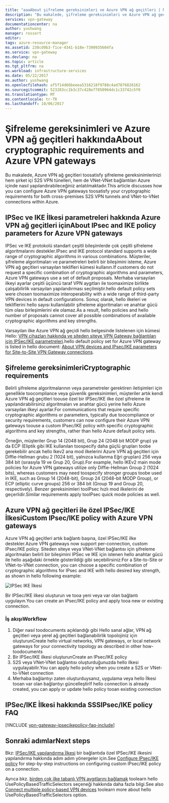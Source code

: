 ```yaml
---
title: "aaaAbout şifreleme gereksinimleri ve Azure VPN ağ geçitleri | Microsoft Docs"
description: "Bu makalede, şifreleme gereksinimleri ve Azure VPN ağ geçitleri açıklanmaktadır"
services: vpn-gateway
documentationcenter: na
author: yushwang
manager: rossort
editor: 
tags: azure-resource-manager
ms.assetid: 238cd9b3-f1ce-4341-b18e-7390935604fa
ms.service: vpn-gateway
ms.devlang: na
ms.topic: article
ms.tgt_pltfrm: na
ms.workload: infrastructure-services
ms.date: 05/22/2017
ms.author: yushwang
ms.openlocfilehash: af5f14d66beeea5316218f9788c4ad7876826162
ms.sourcegitcommit: 523283cc1b3c37c428e77850964dc1c33742c5f0
ms.translationtype: MT
ms.contentlocale: tr-TR
ms.lasthandoff: 10/06/2017
---
```

# <a name="about-cryptographic-requirements-and-azure-vpn-gateways"></a><span data-ttu-id="0dd25-103">Şifreleme gereksinimleri ve Azure VPN ağ geçitleri hakkında</span><span class="sxs-lookup"><span data-stu-id="0dd25-103">About cryptographic requirements and Azure VPN gateways</span></span>

<span data-ttu-id="0dd25-104">Bu makalede, Azure VPN ağ geçitleri toosatisfy şifreleme gereksinimlerinizi hem şirket içi S2S VPN tünelleri, hem de VNet-VNet bağlantıları Azure içinde nasıl yapılandırabileceğiniz anlatılmaktadır.</span><span class="sxs-lookup"><span data-stu-id="0dd25-104">This article discusses how you can configure Azure VPN gateways toosatisfy your cryptographic requirements for both cross-premises S2S VPN tunnels and VNet-to-VNet connections within Azure.</span></span> 

## <a name="about-ipsec-and-ike-policy-parameters-for-azure-vpn-gateways"></a><span data-ttu-id="0dd25-105">IPSec ve IKE İlkesi parametreleri hakkında Azure VPN ağ geçitleri için</span><span class="sxs-lookup"><span data-stu-id="0dd25-105">About IPsec and IKE policy parameters for Azure VPN gateways</span></span>
<span data-ttu-id="0dd25-106">IPSec ve IKE protokolü standart çeşitli bileşimlerde çok çeşitli şifreleme algoritmalarını destekler.</span><span class="sxs-lookup"><span data-stu-id="0dd25-106">IPsec and IKE protocol standard supports a wide range of cryptographic algorithms in various combinations.</span></span> <span data-ttu-id="0dd25-107">Müşteriler, şifreleme algoritmaları ve parametreleri belirli bir bileşimini isteme, Azure VPN ağ geçitleri varsayılan teklifleri kümesi kullanın.</span><span class="sxs-lookup"><span data-stu-id="0dd25-107">If customers do not request a specific combination of cryptographic algorithms and parameters, Azure VPN gateways use a set of default proposals.</span></span> <span data-ttu-id="0dd25-108">Merhaba varsayılan ilkeyi ayarlar çeşitli üçüncü taraf VPN aygıtları ile toomaximize birlikte çalışabilirlik varsayılan yapılandırması seçilmiştir.</span><span class="sxs-lookup"><span data-stu-id="0dd25-108">hello default policy sets were chosen toomaximize interoperability with a wide range of third-party VPN devices in default configurations.</span></span> <span data-ttu-id="0dd25-109">Sonuç olarak, hello ilkeleri ve tekliflerini hello sayısı kullanılabilir şifreleme algoritmaları ve anahtar gücü tüm olası birleşimlerini ele olamaz.</span><span class="sxs-lookup"><span data-stu-id="0dd25-109">As a result, hello policies and hello number of proposals cannot cover all possible combinations of available cryptographic algorithms and key strengths.</span></span>

<span data-ttu-id="0dd25-110">Varsayılan ilke Azure VPN ağ geçidi hello belgesinde listelenen için kümesi Hello: [VPN cihazları hakkında ve siteden siteye VPN Gateway bağlantıları için IPSec/IKE parametreleri](vpn-gateway-about-vpn-devices.md).</span><span class="sxs-lookup"><span data-stu-id="0dd25-110">hello default policy set for Azure VPN gateway is listed in hello document: [About VPN devices and IPsec/IKE parameters for Site-to-Site VPN Gateway connections](vpn-gateway-about-vpn-devices.md).</span></span>

## <a name="cryptographic-requirements"></a><span data-ttu-id="0dd25-111">Şifreleme gereksinimleri</span><span class="sxs-lookup"><span data-stu-id="0dd25-111">Cryptographic requirements</span></span>
<span data-ttu-id="0dd25-112">Belirli şifreleme algoritmalarının veya parametreler gerektiren iletişimleri için genellikle toocompliance veya güvenlik gereksinimleri, müşteriler artık kendi Azure VPN ağ geçitleri toouse özel bir IPSec/IKE ilke özel şifreleme ile yapılandırabilirsiniz algoritmaları ve anahtar gücü yerine hello Azure varsayılan ilkeyi ayarlar.</span><span class="sxs-lookup"><span data-stu-id="0dd25-112">For communications that require specific cryptographic algorithms or parameters, typically due toocompliance or security requirements, customers can now configure their Azure VPN gateways toouse a custom IPsec/IKE policy with specific cryptographic algorithms and key strengths, rather than hello Azure default policy sets.</span></span>

<span data-ttu-id="0dd25-113">Örneğin, müşteriler Grup 14 (2048 bit), Grup 24 (2048 bit MODP grup) ya da ECP (Eliptik gibi IKE kullanılan toospecify daha güçlü grupları toobe gerekebilir ancak hello Ikev2 ana mod ilkelerini Azure VPN ağ geçitleri için Diffie-Hellman grubu 2 (1024 bit), yalnızca kullanma Eğri grupları) 256 veya 384 bit (sırasıyla 19 ve Grup 20, Grup).</span><span class="sxs-lookup"><span data-stu-id="0dd25-113">For example, hello IKEv2 main mode policies for Azure VPN gateways utilize only Diffie-Hellman Group 2 (1024 bits), whereas customers may need toospecify stronger groups toobe used in IKE, such as Group 14 (2048-bit), Group 24 (2048-bit MODP Group), or ECP (elliptic curve groups) 256 or 384 bit (Group 19 and Group 20, respectively).</span></span> <span data-ttu-id="0dd25-114">Benzer gereksinimleri tooIPsec hızlı mod ilkelerini de geçerlidir.</span><span class="sxs-lookup"><span data-stu-id="0dd25-114">Similar requirements apply tooIPsec quick mode policies as well.</span></span>

## <a name="custom-ipsecike-policy-with-azure-vpn-gateways"></a><span data-ttu-id="0dd25-115">Azure VPN ağ geçitleri ile özel IPSec/IKE İlkesi</span><span class="sxs-lookup"><span data-stu-id="0dd25-115">Custom IPsec/IKE policy with Azure VPN gateways</span></span>
<span data-ttu-id="0dd25-116">Azure VPN ağ geçitleri artık bağlantı başına, özel IPSec/IKE ilke destekler.</span><span class="sxs-lookup"><span data-stu-id="0dd25-116">Azure VPN gateways now support per-connection, custom IPsec/IKE policy.</span></span> <span data-ttu-id="0dd25-117">Siteden siteye veya VNet-VNet bağlantısı için şifreleme algoritmaları belirli bir bileşimini IPSec ve IKE için istenen hello anahtar gücü ile hello aşağıdaki örnekte gösterildiği gibi seçebilirsiniz:</span><span class="sxs-lookup"><span data-stu-id="0dd25-117">For a Site-to-Site or VNet-to-VNet connection, you can choose a specific combination of cryptographic algorithms for IPsec and IKE with hello desired key strength, as shown in hello following example:</span></span>

![IPSec IKE İlkesi](./media/vpn-gateway-about-compliance-crypto/ipsecikepolicy.png)

<span data-ttu-id="0dd25-119">Bir IPSec/IKE ilkesi oluşturun ve tooa yeni veya var olan bağlantı uygulayın.</span><span class="sxs-lookup"><span data-stu-id="0dd25-119">You can create an IPsec/IKE policy and apply tooa new or existing connection.</span></span> 

### <a name="workflow"></a><span data-ttu-id="0dd25-120">İş akışı</span><span class="sxs-lookup"><span data-stu-id="0dd25-120">Workflow</span></span>

1. <span data-ttu-id="0dd25-121">Diğer nasıl toodocuments açıklandığı gibi Hello sanal ağlar, VPN ağ geçitleri veya yerel ağ geçitleri bağlanabilirlik topolojiniz için oluşturun</span><span class="sxs-lookup"><span data-stu-id="0dd25-121">Create hello virtual networks, VPN gateways, or local network gateways for your connectivity topology as described in other how-toodocuments</span></span>
2. <span data-ttu-id="0dd25-122">Bir IPSec/IKE ilkesi oluşturun</span><span class="sxs-lookup"><span data-stu-id="0dd25-122">Create an IPsec/IKE policy</span></span>
3. <span data-ttu-id="0dd25-123">S2S veya VNet-VNet bağlantısı oluşturduğunuzda hello ilkesi uygulayabilir.</span><span class="sxs-lookup"><span data-stu-id="0dd25-123">You can apply hello policy when you create a S2S or VNet-to-VNet connection</span></span>
4. <span data-ttu-id="0dd25-124">Merhaba bağlantıyı zaten oluşturduysanız, uygulama veya hello İlkesi tooan var olan bağlantıyı güncelleştir</span><span class="sxs-lookup"><span data-stu-id="0dd25-124">If hello connection is already created, you can apply or update hello policy tooan existing connection</span></span>


## <a name="ipsecike-policy-faq"></a><span data-ttu-id="0dd25-125">IPSec/IKE İlkesi hakkında SSS</span><span class="sxs-lookup"><span data-stu-id="0dd25-125">IPsec/IKE policy FAQ</span></span>

[!INCLUDE [vpn-gateway-ipsecikepolicy-faq-include](../../includes/vpn-gateway-ipsecikepolicy-faq-include.md)]


## <a name="next-steps"></a><span data-ttu-id="0dd25-126">Sonraki adımlar</span><span class="sxs-lookup"><span data-stu-id="0dd25-126">Next steps</span></span>
<span data-ttu-id="0dd25-127">Bkz: [IPSec/IKE yapılandırma İlkesi](vpn-gateway-ipsecikepolicy-rm-powershell.md) bir bağlantıda özel IPSec/IKE ilkesini yapılandırma hakkında adım adım yönergeler için.</span><span class="sxs-lookup"><span data-stu-id="0dd25-127">See [Configure IPsec/IKE policy](vpn-gateway-ipsecikepolicy-rm-powershell.md) for step-by-step instructions on configuring custom IPsec/IKE policy on a connection.</span></span>

<span data-ttu-id="0dd25-128">Ayrıca bkz. [birden çok ilke tabanlı VPN aygıtlarını bağlamak](vpn-gateway-connect-multiple-policybased-rm-ps.md) toolearn hello UsePolicyBasedTrafficSelectors seçeneği hakkında daha fazla bilgi.</span><span class="sxs-lookup"><span data-stu-id="0dd25-128">See also [Connect multiple policy-based VPN devices](vpn-gateway-connect-multiple-policybased-rm-ps.md) toolearn more about hello UsePolicyBasedTrafficSelectors option.</span></span>
